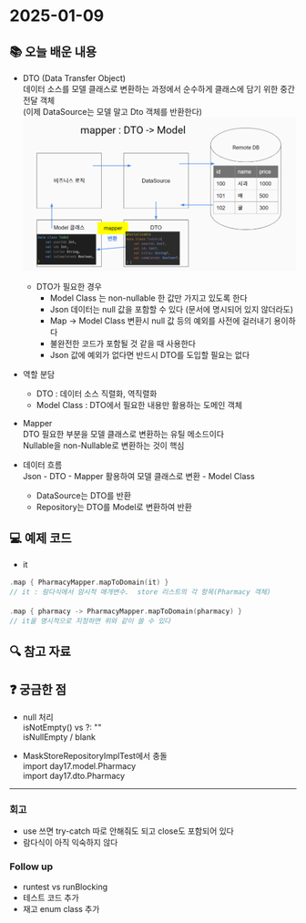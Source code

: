 # 2025-01-09

## 📚 오늘 배운 내용
- DTO (Data Transfer Object)   
데이터 소스를 모델 클래스로 변환하는 과정에서 순수하게 클래스에 담기 위한 중간 전달 객체   
  (이제 DataSource는 모델 말고 Dto 객체를 반환한다)
![img_3.png](img/mapper.png)
  - DTO가 필요한 경우
    - Model Class 는 non-nullable 한 값만 가지고 있도록 한다
    - Json 데이터는 null 값을 포함할 수 있다 (문서에 명시되어 있지 않더라도)
    - Map -> Model Class 변환시 null 값 등의 예외를 사전에 걸러내기 용이하다
    - 불완전한 코드가 포함될 것 같을 때 사용한다
    - Json 값에 예외가 없다면 반드시 DTO를 도입할 필요는 없다
- 역할 분담
    - DTO : 데이터 소스 직렬화, 역직렬화
    - Model Class : DTO에서 필요한 내용만 활용하는 도메인 객체

- Mapper   
DTO 필요한 부분을 모델 클래스로 변환하는 유틸 메소드이다   
Nullable을 non-Nullable로 변환하는 것이 핵심

- 데이터 흐름   
Json - DTO - Mapper 활용하여 모델 클래스로 변환 - Model Class
  - DataSource는 DTO를 반환
  - Repository는 DTO를 Model로 변환하여 반환




## 💻 예제 코드
<!-- 실습한 코드나 예제를 추가 -->
- it
```kotlin
.map { PharmacyMapper.mapToDomain(it) } 
// it : 람다식에서 암시적 매개변수.  store 리스트의 각 항목(Pharmacy 객체)

.map { pharmacy -> PharmacyMapper.mapToDomain(pharmacy) }
// it을 명시적으로 지정하면 위와 같이 쓸 수 있다
```


## 🔍 참고 자료

## ❓ 궁금한 점

- null 처리    
isNotEmpty() vs ?: ""   
isNullEmpty / blank

- MaskStoreRepositoryImplTest에서 충돌   
import day17.model.Pharmacy   
import day17.dto.Pharmacy

---

### 회고

- use 쓰면 try-catch 따로 안해줘도 되고 close도 포함되어 있다
- 람다식이 아직 익숙하지 않다

### Follow up

- runtest vs runBlocking
- 테스트 코드 추가
- 재고 enum class 추가